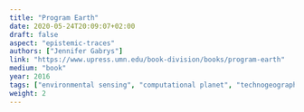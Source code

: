 ```yaml
---
title: "Program Earth"
date: 2020-05-24T20:09:07+02:00
draft: false
aspect: "epistemic-traces"
authors: ["Jennifer Gabrys"]
link: "https://www.upress.umn.edu/book-division/books/program-earth"
medium: "book"
year: 2016
tags: ["environmental sensing", "computational planet", "technogeographies"]
weight: 2
---
```


